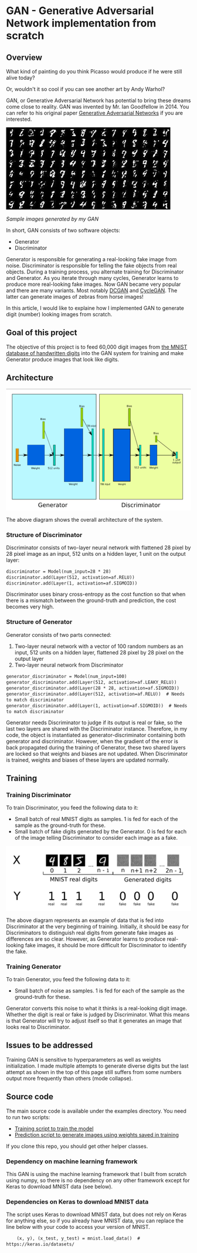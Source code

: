 # GAN - Generative Adversarial Network implementation from scratch

## Overview
What kind of painting do you think Picasso would produce if he were still alive today?

Or, wouldn't it so cool if you can see another art by Andy Warhol?

GAN, or Generative Adversarial Network has potential to bring these dreams come close to reality.
GAN was invented by Mr. Ian Goodfellow in 2014.  You can refer to his original paper [Generative Adversarial Networks](https://arxiv.org/abs/1406.2661) if you are interested.

![Sample Images](https://github.com/hideyukiinada/ml/blob/master/assets/images/mnist-gan-example.jpg)

_Sample images generated by my GAN_

In short, GAN consists of two software objects:
* Generator
* Discriminator

Generator is responsible for generating a real-looking fake image from noise.
Discriminator is responsible for telling the fake objects from real objects.
During a training process, you alternate training for Discriminator and Generator.  As you iterate through many cycles, Generator learns to produce more real-looking fake images.
Now GAN became very popular and there are many variants.  Most notably [DCGAN](https://arxiv.org/abs/1511.06434) and [CycleGAN](https://junyanz.github.io/CycleGAN/).  The latter can generate images of zebras from horse images!

In this article, I would like to explaine how I implemented GAN to generate digit (number) looking images from scratch.

## Goal of this project
The objective of this project is to feed 60,000 digit images from [the MNIST database
of handwritten digits](http://yann.lecun.com/exdb/mnist/) into the GAN system for training and make Generator produce images that look like digits.

## Architecture
![Sample Images](https://github.com/hideyukiinada/ml/blob/master/assets/images/gan_architecture.png)

The above diagram shows the overall architecture of the system.

### Structure of Discriminator
Discriminator consists of two-layer neural network with flattened 28 pixel by 28 pixel image as an input, 512 units on a hidden layer, 1 unit on the output layer:
```
discriminator = Model(num_input=28 * 28)
discriminator.add(Layer(512, activation=af.RELU))
discriminator.add(Layer(1, activation=af.SIGMOID))
```
Discriminator uses binary cross-entropy as the cost function so that when there is a mismatch between the ground-truth and prediction, the cost becomes very high.

### Structure of Generator
Generator consists of two parts connected:
  1. Two-layer neural network with a vector of 100 random numbers as an input, 512 units on a hidden layer, flattened 28 pixel by 28 pixel on the output layer
  2. Two-layer neural network from Discriminator
  
```
generator_discriminator = Model(num_input=100)
generator_discriminator.add(Layer(512, activation=af.LEAKY_RELU))
generator_discriminator.add(Layer(28 * 28, activation=af.SIGMOID))
generator_discriminator.add(Layer(512, activation=af.RELU))  # Needs to match discriminator
generator_discriminator.add(Layer(1, activation=af.SIGMOID))  # Needs to match discriminator
```
Generator needs Discriminator to judge if its output is real or fake, so the last two layers are shared with the Discriminator instance. Therefore, in my code, the object is instantiated as generator-discriminator containing both generator and discriminator. However, when the gradient of the error is back propagated during the training of Generator, these two shared layers are locked so that weights and biases are not updated.  When Discriminator is trained, weights and biases of these layers are updated normally.

## Training
### Training Discriminator
To train Discriminator, you feed the following data to it:
* Small batch of real MNIST digits as samples.  1 is fed for each of the sample as the ground-truth for these.
* Small batch of fake digits generated by the Generator.  0 is fed for each of the image telling Discriminator to consider each image as a fake.

![Sample Images](https://github.com/hideyukiinada/ml/blob/master/assets/images/discriminator_input.png)

The above diagram represents an example of data that is fed into Discriminator at the very beginning of training.
Initially, it should be easy for Discriminators to distinguish real digits from generate fake images as differences are so clear.  However, as Generator learns to produce real-looking fake images, it should be more difficult for Discriminator to identify the fake.

### Training Generator
To train Generator, you feed the following data to it:
* Small batch of noise as samples.  1 is fed for each of the sample as the ground-truth for these. 

Generator converts this noise to what it thinks is a real-looking digit image. Whether the digit is real or fake is judged by Discriminator. What this means is that Generator will try to adjust itself so that it generates an image that looks real to Discriminator. 

## Issues to be addressed
Training GAN is sensitive to hyperparameters as well as weights initialization.  I made multiple attempts to generate diverse digits but the last attempt as shown in the top of this page still suffers from some numbers output more frequently than others (mode collapse).

## Source code
The main source code is available under the examples directory.  You need to run two scripts:
  * [Training script to train the model](https://github.com/hideyukiinada/ml/blob/master/examples/neural_network_mnist_gan_example)
  * [Prediction script to generate images using weights saved in training](https://github.com/hideyukiinada/ml/blob/master/examples/neural_network_mnist_gan_predict_example)

If you clone this repo, you should get other helper classes.

### Dependency on machine learning framework
This GAN is using the machine learning framework that I built from scratch using numpy, so there is no dependency on any other framework except for Keras to download MNIST data (see below).

### Dependencies on Keras to download MNIST data
The script uses Keras to download MNIST data, but does not rely on Keras for anything else, so if you already have MNIST data, you can replace the line below with your code to access your version of MNIST.
```
    (x, y), (x_test, y_test) = mnist.load_data()  # https://keras.io/datasets/
```

